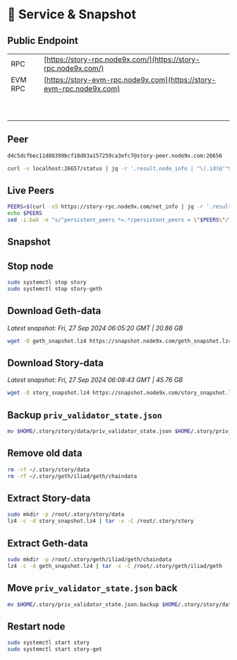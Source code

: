 # 💾 Service & Snapshot

## Public Endpoint

|             |                                                                      |
| ----------- | -------------------------------------------------------------------- |
| RPC         | [https://story-rpc.node9x.com/](https://story-rpc.node9x.com/)       |
| EVM RPC     | [https://story-evm-rpc.node9x.com](https://story-evm-rpc.node9x.com) |
| <p><br></p> |                                                                      |

## Peer

```bash
d4c5dcfbec11d80399bcf18d83a157259ca3efc7@story-peer.node9x.com:26656
```

```bash
curl -s localhost:26657/status | jq -r '.result.node_info | "\(.id)@'"$(curl -4 -s ifconfig.me)"':\(.listen_addr | split(":")[-1])"'
```

## Live Peers

```bash
PEERS=$(curl -sS https://story-rpc.node9x.com/net_info | jq -r '.result.peers[] | "\(.node_info.id)@\(.remote_ip):\(.node_info.listen_addr)"' | awk -F ':' '{print $1":"$(NF)}' | paste -sd, -)
echo $PEERS
sed -i.bak -e "s/^persistent_peers *=.*/persistent_peers = \"$PEERS\"/" $HOME/.story/story/config/config.toml
```

## Snapshot

## Stop node <a href="#stop-node" id="stop-node"></a>

```bash
sudo systemctl stop story
sudo systemctl stop story-geth
```

## Download Geth-data

_Latest snapshot: Fri, 27 Sep 2024 06:05:20 GMT | 20.86 GB_

```bash
wget -O geth_snapshot.lz4 https://snapshot.node9x.com/geth_snapshot.lz4
```

## Download Story-data

_Latest snapshot: Fri, 27 Sep 2024 06:08:43 GMT | 45.76 GB_

```bash
wget -O story_snapshot.lz4 https://snapshot.node9x.com/story_snapshot.lz4
```

## Backup `priv_validator_state.json`

```bash
mv $HOME/.story/story/data/priv_validator_state.json $HOME/.story/priv_validator_state.json.backup
```

## Remove old data <a href="#remove-old-data" id="remove-old-data"></a>

```bash
rm -rf ~/.story/story/data
rm -rf ~/.story/geth/iliad/geth/chaindata
```

## Extract Story-data <a href="#extract-story-data" id="extract-story-data"></a>

```bash
sudo mkdir -p /root/.story/story/data
lz4 -c -d story_snapshot.lz4 | tar -x -C /root/.story/story
```

## Extract Geth-data <a href="#extract-geth-data" id="extract-geth-data"></a>

```bash
sudo mkdir -p /root/.story/geth/iliad/geth/chaindata
lz4 -c -d geth_snapshot.lz4 | tar -x -C /root/.story/geth/iliad/geth
```

## Move `priv_validator_state.json` back <a href="#move-priv_validator_state.json-back" id="move-priv_validator_state.json-back"></a>

```bash
mv $HOME/.story/priv_validator_state.json.backup $HOME/.story/story/data/priv_validator_state.json
```

## Restart node <a href="#restart-node" id="restart-node"></a>

```bash
sudo systemctl start story
sudo systemctl start story-get
```
